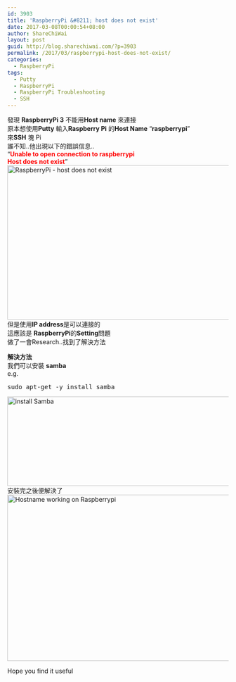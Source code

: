 ```yaml
---
id: 3903
title: 'RaspberryPi &#8211; host does not exist'
date: 2017-03-08T00:00:54+08:00
author: ShareChiWai
layout: post
guid: http://blog.sharechiwai.com/?p=3903
permalink: /2017/03/raspberrypi-host-does-not-exist/
categories:
  - RaspberryPi
tags:
  - Putty
  - RaspberryPi
  - RaspberryPi Troubleshooting
  - SSH
---
```

發現 **RaspberryPi 3** 不能用**Host name** 來連接  
原本想使用**Putty** 輸入**Raspberry Pi** 的**Host Name** &#8220;**raspberrypi**&#8221;  
來**SSH** 塊 Pi  
誰不知..他出現以下的錯誤信息..  
&#8220;<span style="color: #ff0000;"><strong>Unable to open connection to raspberrypi</strong></span>  
<span style="color: #ff0000;"><strong>Host does not exist</strong></span>&#8221;  
<img class="alignnone wp-image-3904 size-full" src="https://i2.wp.com/blog.sharechiwai.com/wp-content/uploads/2017/03/host-does-not-exist.png?resize=517%2C351" alt="RaspberryPi - host does not exist" width="517" height="351" srcset="https://i2.wp.com/blog.sharechiwai.com/wp-content/uploads/2017/03/host-does-not-exist.png?w=517 517w, https://i2.wp.com/blog.sharechiwai.com/wp-content/uploads/2017/03/host-does-not-exist.png?resize=300%2C204 300w" sizes="(max-width: 517px) 100vw, 517px" data-recalc-dims="1" />  
但是使用**IP address**是可以連接的  
這應該是 **RaspberryPi**的**Setting**問題  
做了一會Research..找到了解決方法

**解決方法**  
我們可以安裝 **samba**  
e.g.

<pre>sudo apt-get -y install samba
</pre>

[<img class="alignnone size-large wp-image-3905" src="https://i0.wp.com/blog.sharechiwai.com/wp-content/uploads/2017/03/installSamba.png?resize=625%2C203" alt="install Samba" width="625" height="203" srcset="https://i0.wp.com/blog.sharechiwai.com/wp-content/uploads/2017/03/installSamba.png?resize=1024%2C333 1024w, https://i0.wp.com/blog.sharechiwai.com/wp-content/uploads/2017/03/installSamba.png?resize=300%2C97 300w, https://i0.wp.com/blog.sharechiwai.com/wp-content/uploads/2017/03/installSamba.png?resize=768%2C250 768w, https://i0.wp.com/blog.sharechiwai.com/wp-content/uploads/2017/03/installSamba.png?resize=624%2C203 624w, https://i0.wp.com/blog.sharechiwai.com/wp-content/uploads/2017/03/installSamba.png?w=1308 1308w, https://i0.wp.com/blog.sharechiwai.com/wp-content/uploads/2017/03/installSamba.png?w=1250 1250w" sizes="(max-width: 625px) 100vw, 625px" data-recalc-dims="1" />](https://i0.wp.com/blog.sharechiwai.com/wp-content/uploads/2017/03/installSamba.png)  
安裝完之後便解決了  
[<img class="alignnone size-large wp-image-3906" src="https://i1.wp.com/blog.sharechiwai.com/wp-content/uploads/2017/03/HostNameWork-now.png?resize=625%2C378" alt="Hostname working on Raspberrypi" width="625" height="378" srcset="https://i1.wp.com/blog.sharechiwai.com/wp-content/uploads/2017/03/HostNameWork-now.png?resize=1024%2C619 1024w, https://i1.wp.com/blog.sharechiwai.com/wp-content/uploads/2017/03/HostNameWork-now.png?resize=300%2C181 300w, https://i1.wp.com/blog.sharechiwai.com/wp-content/uploads/2017/03/HostNameWork-now.png?resize=768%2C464 768w, https://i1.wp.com/blog.sharechiwai.com/wp-content/uploads/2017/03/HostNameWork-now.png?resize=624%2C377 624w, https://i1.wp.com/blog.sharechiwai.com/wp-content/uploads/2017/03/HostNameWork-now.png?w=1347 1347w, https://i1.wp.com/blog.sharechiwai.com/wp-content/uploads/2017/03/HostNameWork-now.png?w=1250 1250w" sizes="(max-width: 625px) 100vw, 625px" data-recalc-dims="1" />](https://i1.wp.com/blog.sharechiwai.com/wp-content/uploads/2017/03/HostNameWork-now.png)

Hope you find it useful